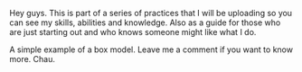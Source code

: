Hey guys. This is part of a series of practices that I will be uploading so you can see my skills, abilities and knowledge.
Also as a guide for those who are just starting out and who knows someone might like what I do.

A simple example of a box model.
Leave me a comment if you want to know more.
Chau.
